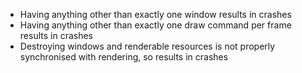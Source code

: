 * Having anything other than exactly one window results in crashes
* Having anything other than exactly one draw command per frame results in crashes
* Destroying windows and renderable resources is not properly synchronised with rendering, so results in crashes